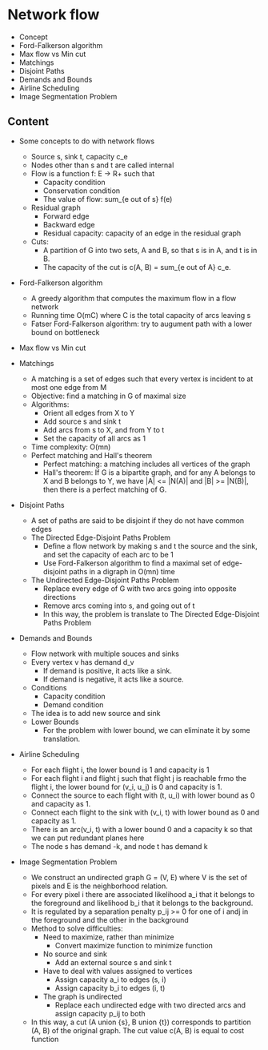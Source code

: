 # Network flow
* Concept
* Ford-Falkerson algorithm
* Max flow vs Min cut
* Matchings
* Disjoint Paths
* Demands and Bounds
* Airline Scheduling
* Image Segmentation Problem

## Content
* Some concepts to do with network flows
	* Source s, sink t, capacity c\_e
	* Nodes other than s and t are called internal
	* Flow is a function f: E -> R+ such that
		* Capacity condition
		* Conservation condition
		* The value of flow: sum_{e out of s} f(e) 
	* Residual graph
		* Forward edge
		* Backward edge
		* Residual capacity: capacity of an edge in the residual graph
	* Cuts: 
		* A partition of G into two sets, A and B, so that s is in A, and t is in B.
		* The capacity of the cut is c(A, B) = sum_{e out of A} c\_e.
		

* Ford-Falkerson algorithm
	* A greedy algorithm that computes the maximum flow in a flow network
	* Running time O(mC) where C is the total capacity of arcs leaving s
	* Fatser Ford-Falkerson algorithm: try to augument path with a lower bound on bottleneck

* Max flow vs Min cut

* Matchings
	* A matching is a set of edges such that every vertex is incident to at most one edge from M 
	* Objective: find a matching in G of maximal size
	* Algorithms:
		* Orient all edges from X to Y
		* Add source s and sink t
		* Add arcs from s to X, and from Y to t
		* Set the capacity of all arcs as 1
	* Time complexity: O(mn)
	* Perfect matching and Hall's theorem
		* Perfect matching: a matching includes all vertices of the graph
		* Hall's theorem: If G is a bipartite graph, and for any A belongs to X and B belongs to Y, we have |A| <= |N(A)| and |B| >= |N(B)|, then there is a perfect matching of G.

* Disjoint Paths
	* A set of paths are said to be disjoint if they do not have common edges
	* The Directed Edge-Disjoint Paths Problem
		* Define a flow network by making s and t the source and the sink, and set the capacity of each arc to be 1 
		* Use Ford-Falkerson algorithm to find a maximal set of edge-disjoint paths in a digraph in O(mn) time 
	* The Undirected Edge-Disjoint Paths Problem
		* Replace every edge of G with two arcs going into opposite directions
		* Remove arcs coming into s, and going out of t 
		* In this way, the problem is translate to The Directed Edge-Disjoint Paths Problem

* Demands and Bounds
	* Flow network with multiple souces and sinks
	* Every vertex v has demand d\_v
		* If demand is positive, it acts like a sink.
		* If demand is negative, it acts like a source.
	* Conditions
		* Capacity condition
		* Demand condition
	* The idea is to add new source and sink
	* Lower Bounds
		* For the problem with lower bound, we can eliminate it by some translation.

* Airline Scheduling
	* For each flight i, the lower bound is 1 and capacity is 1
	* For each flight i and flight j such that flight j is reachable frmo the flight i, the lower bound for (v\_i, u\_j) is 0 and capacity is 1.
	* Connect the source to each flight with (t, u\_i) with lower bound as 0 and capacity as 1.
	* Connect each flight to the sink with (v\_i, t) with lower bound as 0 and capacity as 1.
	* There is an arc(v_i, t) with a lower bound 0 and a capacity k so that we can put redundant planes here
	* The node s has demand -k, and node t has demand k

* Image Segmentation Problem
	* We construct an undirected graph G = (V, E) where V is the set of pixels and E is the neighborhood relation.
	* For every pixel i there are associated likelihood a\_i that it belongs to the foreground and likelihood b_i that it belongs to the background.
	* It is regulated by a separation penalty p_ij >= 0 for one of i andj in the foreground and the other in the background
	* Method to solve difficulties:
		* Need to maximize, rather than minimize
			* Convert maximize function to minimize function 
		* No source and sink
			* Add an external source s and sink t 
		* Have to deal with values assigned to vertices
			* Assign capacity a\_i to edges (s, i)
			* Assign capacity b\_i to edges (i, t) 
		* The graph is undirected 
			* Replace each undirected edge with two directed arcs and assign capacity p_ij to both
	* In this way, a cut (A union {s}, B union {t}) corresponds to partition (A, B) of the original graph. The cut value c(A, B) is equal to cost function  